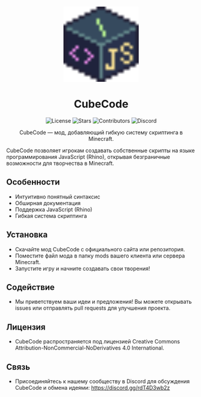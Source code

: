 <p align="center">
  <img src="https://github.com/Erfram/CubeCode/blob/main/cubecode_logo.png" alt="CubeCode Logo" width="200">
</p>
<h1 align="center">CubeCode</h1>
<p align="center">
  <img src="https://img.shields.io/github/license/Erfram/CubeCode.svg?style=for-the-badge&color=B0E99E&labelColor=302D41" alt="License">
  <img src="https://img.shields.io/github/stars/Erfram/CubeCode.svg?style=for-the-badge&color=d5c3f0&labelColor=302D41" alt="Stars">
  <img src="https://img.shields.io/github/contributors/Erfram/CubeCode.svg?style=for-the-badge&color=89c3f0&labelColor=302D41" alt="Contributors">
  <img src="https://img.shields.io/discord/1114465295436877824?style=for-the-badge&label=Discord&logo=discord&color=99DDDF&logoColor=d9e0ee&labelColor=302D41" alt="Discord">
</p>
<p align="center">CubeCode — мод, добавляющий гибкую систему скриптинга в Minecraft.</p>
CubeCode позволяет игрокам создавать собственные скрипты на языке программирования JavaScript (Rhino), открывая безграничные возможности для творчества в Minecraft.

## Особенности
  - Интуитивно понятный синтаксис
  - Обширная документация
  - Поддержка JavaScript (Rhino)
  - Гибкая система скриптинга

## Установка
  - Скачайте мод CubeCode с официального сайта или репозитория.
  - Поместите файл мода в папку mods вашего клиента или сервера Minecraft.
  - Запустите игру и начните создавать свои творения!

## Содействие
  - Мы приветствуем ваши идеи и предложения! Вы можете открывать issues или отправлять pull requests для улучшения проекта.
## Лицензия
  - CubeCode распространяется под лицензией Creative Commons Attribution-NonCommercial-NoDerivatives 4.0 International.
## Связь
  - Присоединяйтесь к нашему сообществу в Discord для обсуждения CubeCode и обмена идеями: https://discord.gg/rdT4D3wb2z
</p>
